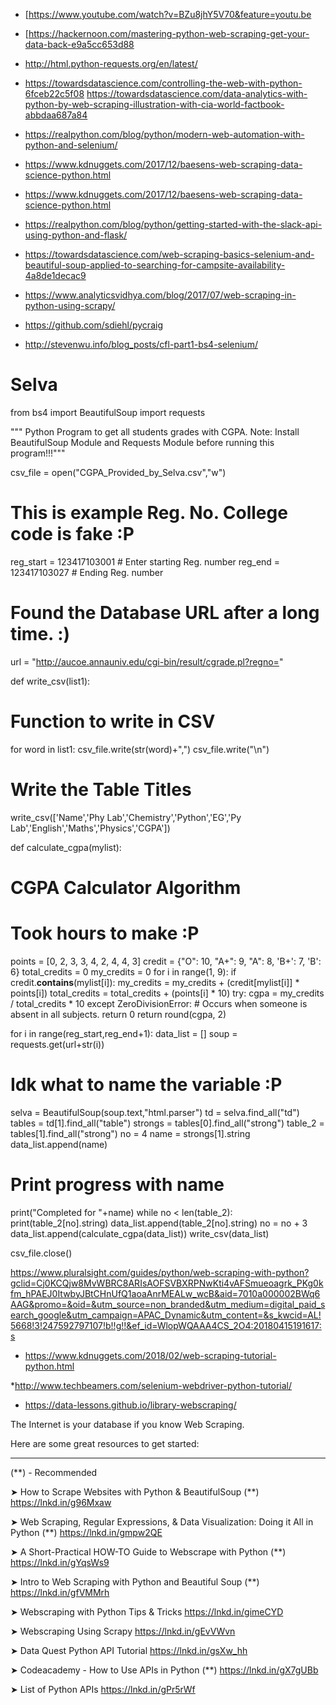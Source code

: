 * [https://www.youtube.com/watch?v=BZu8jhY5V70&feature=youtu.be
* [https://hackernoon.com/mastering-python-web-scraping-get-your-data-back-e9a5cc653d88
* http://html.python-requests.org/en/latest/
* https://towardsdatascience.com/controlling-the-web-with-python-6fceb22c5f08
https://towardsdatascience.com/data-analytics-with-python-by-web-scraping-illustration-with-cia-world-factbook-abbdaa687a84
* https://realpython.com/blog/python/modern-web-automation-with-python-and-selenium/

* https://www.kdnuggets.com/2017/12/baesens-web-scraping-data-science-python.html

* https://www.kdnuggets.com/2017/12/baesens-web-scraping-data-science-python.html

* https://realpython.com/blog/python/getting-started-with-the-slack-api-using-python-and-flask/

* https://towardsdatascience.com/web-scraping-basics-selenium-and-beautiful-soup-applied-to-searching-for-campsite-availability-4a8de1decac9

* https://www.analyticsvidhya.com/blog/2017/07/web-scraping-in-python-using-scrapy/

* https://github.com/sdiehl/pycraig

* http://stevenwu.info/blog_posts/cfl-part1-bs4-selenium/

# Selva
 
from bs4 import BeautifulSoup
import requests
 
""" Python Program to get all students grades with CGPA.
 Note: Install BeautifulSoup Module and Requests Module
 before running this program!!!"""
 
csv_file = open("CGPA_Provided_by_Selva.csv","w")
# This is example Reg. No. College code is fake :P
reg_start = 123417103001 # Enter starting Reg. number
reg_end = 123417103027 # Ending Reg. number
# Found the Database URL after a long time. :) 
url = "http://aucoe.annauniv.edu/cgi-bin/result/cgrade.pl?regno="
 
def write_csv(list1):
 # Function to write in CSV
 for word in list1:
 csv_file.write(str(word)+",")
 csv_file.write("\n")
# Write the Table Titles
write_csv(['Name','Phy Lab','Chemistry','Python','EG','Py Lab','English','Maths','Physics','CGPA'])
 
def calculate_cgpa(mylist):
 # CGPA Calculator Algorithm
 # Took hours to make :P
 points = [0, 2, 3, 3, 4, 2, 4, 4, 3]
 credit = {"O": 10, "A+": 9, "A": 8, 'B+': 7, 'B': 6}
 total_credits = 0
 my_credits = 0
 for i in range(1, 9):
 if credit.__contains__(mylist[i]):
 my_credits = my_credits + (credit[mylist[i]] * points[i])
 total_credits = total_credits + (points[i] * 10)
 try:
 cgpa = my_credits / total_credits * 10
 except ZeroDivisionError:
	# Occurs when someone is absent in all subjects.
 return 0
 return round(cgpa, 2)
 
for i in range(reg_start,reg_end+1):
 data_list = []
 soup = requests.get(url+str(i))
 # Idk what to name the variable :P
 selva = BeautifulSoup(soup.text,"html.parser")
 td = selva.find_all("td")
 tables = td[1].find_all("table")
 strongs = tables[0].find_all("strong")
 table_2 = tables[1].find_all("strong")
 no = 4
 name = strongs[1].string
 data_list.append(name)
 # Print progress with name
 print("Completed for "+name)
 while no < len(table_2):
 print(table_2[no].string)
 data_list.append(table_2[no].string)
 no = no + 3
 data_list.append(calculate_cgpa(data_list))
 write_csv(data_list)
 
csv_file.close()

https://www.pluralsight.com/guides/python/web-scraping-with-python?gclid=Cj0KCQjw8MvWBRC8ARIsAOFSVBXRPNwKti4vAFSmueoagrk_PKg0kfm_hPAEJ0ItwbyJBtCHnUfQ1aoaAnrMEALw_wcB&aid=7010a000002BWq6AAG&promo=&oid=&utm_source=non_branded&utm_medium=digital_paid_search_google&utm_campaign=APAC_Dynamic&utm_content=&s_kwcid=AL!5668!3!247592797107!b!!g!!&ef_id=WlopWQAAA4CS_2O4:20180415191617:s

* https://www.kdnuggets.com/2018/02/web-scraping-tutorial-python.html

*http://www.techbeamers.com/selenium-webdriver-python-tutorial/

* https://data-lessons.github.io/library-webscraping/

The Internet is your database if you know Web Scraping.

Here are some great resources to get started: 

- - -
(**) - Recommended

➤ How to Scrape Websites with Python & BeautifulSoup (**)
https://lnkd.in/g96Mxaw

➤ Web Scraping, Regular Expressions, & Data Visualization: Doing it All in Python (**)
https://lnkd.in/gmpw2QE

➤ A Short-Practical HOW-TO Guide to Webscrape with Python (**)
https://lnkd.in/gYqsWs9

➤ Intro to Web Scraping with Python and Beautiful Soup (**)
https://lnkd.in/gfVMMrh

➤ Webscraping with Python Tips & Tricks
https://lnkd.in/gimeCYD

➤ Webscraping Using Scrapy 
https://lnkd.in/gEvVWvn

➤ Data Quest Python API Tutorial 
https://lnkd.in/gsXw_hh

➤ Codeacademy - How to Use APIs in Python (**)
https://lnkd.in/gX7gUBb

➤ List of Python APIs
https://lnkd.in/gPr5rWf

